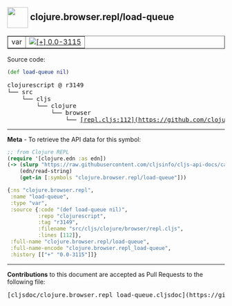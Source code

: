 ## <img width="48px" valign="middle" src="http://i.imgur.com/Hi20huC.png"> clojure.browser.repl/load-queue

 <table border="1">
<tr>

<td>var</td>
<td><a href="https://github.com/cljsinfo/cljs-api-docs/tree/0.0-3115"><img valign="middle" alt="[+] 0.0-3115" src="https://img.shields.io/badge/+-0.0--3115-lightgrey.svg"></a> </td>
</tr>
</table>






Source code:

```clj
(def load-queue nil)
```

 <pre>
clojurescript @ r3149
└── src
    └── cljs
        └── clojure
            └── browser
                └── <ins>[repl.cljs:112](https://github.com/clojure/clojurescript/blob/r3149/src/cljs/clojure/browser/repl.cljs#L112)</ins>
</pre>


---

__Meta__ - To retrieve the API data for this symbol:

```clj
;; from Clojure REPL
(require '[clojure.edn :as edn])
(-> (slurp "https://raw.githubusercontent.com/cljsinfo/cljs-api-docs/catalog/cljs-api.edn")
    (edn/read-string)
    (get-in [:symbols "clojure.browser.repl/load-queue"]))
```

```clj
{:ns "clojure.browser.repl",
 :name "load-queue",
 :type "var",
 :source {:code "(def load-queue nil)",
          :repo "clojurescript",
          :tag "r3149",
          :filename "src/cljs/clojure/browser/repl.cljs",
          :lines [112]},
 :full-name "clojure.browser.repl/load-queue",
 :full-name-encode "clojure.browser.repl_load-queue",
 :history [["+" "0.0-3115"]]}

```

---

__Contributions__ to this document are accepted as Pull Requests to the following file:

 <pre>
[cljsdoc/clojure.browser.repl_load-queue.cljsdoc](https://github.com/cljsinfo/cljs-api-docs/blob/master/cljsdoc/clojure.browser.repl_load-queue.cljsdoc)
</pre>

